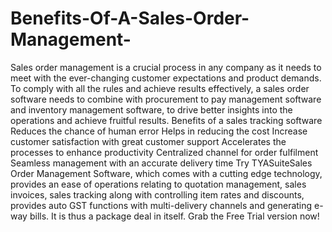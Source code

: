 # Benefits-Of-A-Sales-Order-Management-
Sales order management is a crucial process in any company as it needs to meet with the ever-changing customer expectations and product demands. To comply with all the rules and achieve results effectively, a sales order software needs to combine with procurement to pay management software and inventory management software, to drive better insights into the operations and achieve fruitful results. Benefits of a sales tracking software Reduces the chance of human error Helps in reducing the cost Increase customer satisfaction with great customer support Accelerates the processes to enhance productivity Centralized channel for order fulfilment Seamless management with an accurate delivery time  Try TYASuiteSales Order Management Software, which comes with a cutting edge technology, provides an ease of operations relating to quotation management, sales invoices, sales tracking along with controlling item rates and discounts, provides auto GST functions with multi-delivery channels and generating e-way bills. It is thus a package deal in itself. Grab the Free Trial version now!
